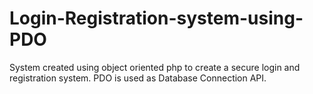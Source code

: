 # Login-Registration-system-using-PDO

System created using object oriented php to create a secure login and registration system.
PDO is used as Database Connection API.

